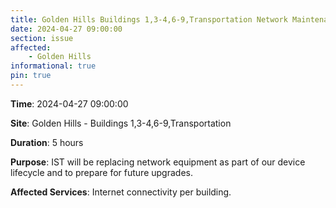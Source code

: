 ```yaml
---
title: Golden Hills Buildings 1,3-4,6-9,Transportation Network Maintenance
date: 2024-04-27 09:00:00
section: issue
affected:
    - Golden Hills
informational: true
pin: true
---
```


**Time**: 2024-04-27 09:00:00

**Site**: Golden Hills - Buildings 1,3-4,6-9,Transportation

**Duration**: 5 hours

**Purpose**: IST will be replacing network equipment as part of our device lifecycle and to prepare for future upgrades.

**Affected Services**: Internet connectivity per building.